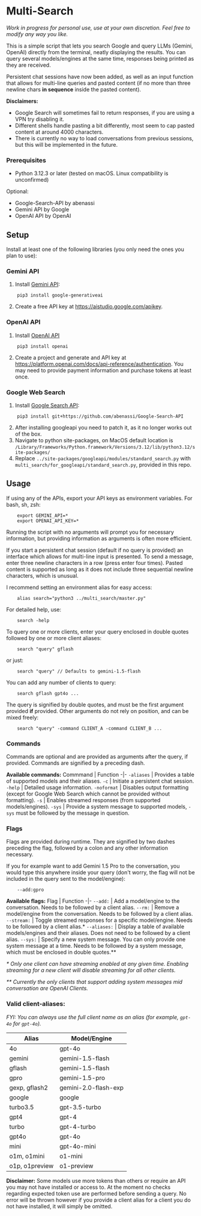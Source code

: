 <h1>Multi-Search</h1>

_Work in progress for personal use, use at your own discretion. Feel free to modify any way you like._

This is a simple script that lets you search Google and query LLMs (Gemini, OpenAI) directly from the terminal, neatly displaying the results. You can query several models/engines at the same time, responses being printed as they are received.

Persistent chat sessions have now been added, as well as an input function that allows for multi-line queries 
and pasted content (if no more than three newline chars **in sequence** inside the pasted content). 

**Disclaimers:** 
- Google Search will sometimes fail to return responses, if you are using a VPN try disabling it. 
- Different shells handle pasting a bit differently, most seem to cap pasted content at around 4000 characters.
- There is currently no way to load conversations from previous sessions, but this will be implemented in the future.

### Prerequisites
- Python 3.12.3 or later (tested on macOS. Linux compatibility is unconfirmed)

Optional:
- Google-Search-API by abenassi 
- Gemini API by Google
- OpenAI API by OpenAI

<h2>Setup</h2>

Install at least one of the following libraries (you only need the ones you plan to use):

<h3>Gemini API</h3>

1. Install [Gemini API](https://ai.google.dev/):
``` 
    pip3 install google-generativeai
```

2. Create a free API key at https://aistudio.google.com/apikey.

<h3>OpenAI API</h3>

1. Install [OpenAI API](https://platform.openai.com/docs)
```
    pip3 install openai
```

2. Create a project and generate and API key at https://platform.openai.com/docs/api-reference/authentication. You may need to provide payment information and purchase tokens at least once.

<h3>Google Web Search</h3>

1. Install [Google Search API](https://github.com/abenassi/Google-Search-API):
```
    pip3 install git+https://github.com/abenassi/Google-Search-API
```

2. After installing googleapi you need to patch it, as it no longer works out of the box.
3. Navigate to python site-packages, on MacOS default location is ```/Library/Frameworks/Python.framework/Versions/3.12/lib/python3.12/site-packages/```
4. Replace ```../site-packages/googleapi/modules/standard_search.py``` with ```multi_search/for_googleapi/standard_search.py```, provided in this repo.

<h2>Usage</h2>

If using any of the APIs, export your API keys as environment variables. For bash, sh, zsh:
```
    export GEMINI_API=*
    export OPENAI_API_KEY=*
```

Running the script with no arguments will prompt you for necessary information, but providing information as arguments is often more efficient.

If you start a persistent chat session (default if no query is provided) an interface which allows for multi-line input is presented. To send a message, enter three newline characters in a row (press enter four times). Pasted content is supported as long as it does not include three sequential newline characters, which is unusual.

I recommend setting an environment alias for easy access: 
```
    alias search="python3 ../multi_search/master.py"
```

For detailed help, use:
```
    search -help
```

To query one or more clients, enter your query enclosed in double quotes
followed by one or more client aliases:
```
    search "query" gflash
```
or just:
```
    search "query" // Defaults to gemini-1.5-flash
```

You can add any number of clients to query:
```
    search gflash gpt4o ...
```

The query is signified by double quotes, and must be the first argument provided **if** provided. Other arguments do not rely on position, and can be mixed freely:
```
    search "query" -command CLIENT_A -command CLIENT_B ...
```

<h3>Commands</h3>

Commands are optional and are provided as arguments after the query, if provided. Commands are signified by a preceding dash.

**Available commands:**
Commmand | Function
-|-
```-aliases``` | Provides a table of supported models and their aliases.
```-c``` | Initiate a persistent chat session.
```-help``` | Detailed usage information.
```-noformat``` | Disables output formatting (except for Google Web Search which cannot be provided without formatting).
```-s``` | Enables streamed responses (from supported models/engines).
```-sys``` | Provide a system message to supported models, ```-sys``` must be followed by the message in question.

<h3>Flags</h3>

Flags are provided during runtime. They are signified by two dashes preceding the flag, followed by a colon and any other information necessary.

If you for example want to add Gemini 1.5 Pro to the conversation, you would type this anywhere inside your query (don't worry, the flag will not be included in the query sent to the model/engine):
```
    --add:gpro 
```

**Available flags:**
Flag | Function
-|-
```--add:``` | Add a model/engine to the conversation. Needs to be followed by a client alias.
```--rm:``` | Remove a model/engine from the conversation. Needs to be followed by a client alias.
```--stream:``` | Toggle streamed responses for a specific model/engine. Needs to be followed by a client alias.* 
```--aliases:``` | Display a table of available models/engines and their aliases. Does not need to be followed by a client alias.
```--sys:``` | Specify a new system message. You can only provide one system message at a time. Needs to be followed by a system message, which must be enclosed in double quotes.**

*\* Only one client can have streaming enabled at any given time. Enabling streaming for a new client will disable streaming for all other clients.*

*\*\* Currently the only clients that support adding system messages mid conversation are OpenAI Clients.*

### Valid client-aliases:

*FYI: You can always use the full client name as an alias (for example, ```gpt-4o``` for ```gpt-4o```).*

Alias | Model/Engine
-|-
4o | gpt-4o
gemini | gemini-1.5-flash
gflash | gemini-1.5-flash
gpro | gemini-1.5-pro
gexp, gflash2 | gemini-2.0-flash-exp
google | google
turbo3.5 | gpt-3.5-turbo
gpt4 | gpt-4
turbo | gpt-4-turbo
gpt4o | gpt-4o
mini | gpt-4o-mini
o1m, o1mini | o1-mini
o1p, o1preview | o1-preview

**Disclaimer:** Some models use more tokens than others or require an API you may not have installed or access to. At the moment no checks regarding expected token use are performed before sending a query. No error will be thrown however if you provide a client alias for a client you do not have installed, it will simply be omitted.